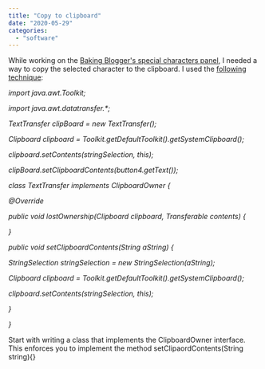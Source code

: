 ```yaml
---
title: "Copy to clipboard"
date: "2020-05-29"
categories: 
  - "software"
---
```


While working on the [Baking Blogger's special characters panel](http://www.nurne.com/2010/11/blog-post_27.html), I needed a way to copy the selected character to the clipboard. I used the [following technique](http://www.javapractices.com/topic/TopicAction.do?Id=82):

  

_import java.awt.Toolkit;_

_import java.awt.datatransfer.\*;_

_TextTransfer clipBoard = new TextTransfer();_

_Clipboard clipboard = Toolkit.getDefaultToolkit().getSystemClipboard();_

_clipboard.setContents(stringSelection, this);_

_clipBoard.setClipboardContents(button4.getText());_

_class TextTransfer implements ClipboardOwner {_

_@Override_

_public void lostOwnership(Clipboard clipboard, Transferable contents) {_

_}_

_public void setClipboardContents(String aString) {_

_StringSelection stringSelection = new StringSelection(aString);_

_Clipboard clipboard = Toolkit.getDefaultToolkit().getSystemClipboard();_

_clipboard.setContents(stringSelection, this);_

_}_

_}_

Start with writing a class that implements the ClipboardOwner interface. This enforces you to implement the method setClipaordContents(String string){}
